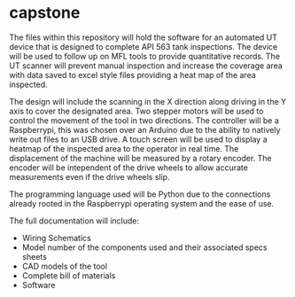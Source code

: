 # capstone
The files within this repository will hold the software for an automated UT device that is designed to complete API 563 tank inspections. The device will be used to follow up on MFL tools to provide quantitative records. The UT scanner will prevent manual inspection and increase the coverage area with data saved to excel style files providing a heat map of the area inspected.

The design will include the scanning in the X direction along driving in the Y axis to cover the designated area. Two stepper motors will be used to control the movement of the tool in two directions. The controller will be a Raspberrypi, this was chosen over an Arduino due to the ability to natively write out files to an USB drive. A touch screen will be used to display a heatmap of the inspected area to the operator in real time. The displacement of the machine will be measured by a rotary encoder. The encoder will be intependent of the drive wheels to allow accurate measurements even if the drive wheels slip.

The programming language used will be Python due to the connections already rooted in the Raspberrypi operating system and the ease of use.

The full documentation will include:
  - Wiring Schematics
  - Model number of the components used and their associated specs sheets
  - CAD models of the tool
  - Complete bill of materials
  - Software 
